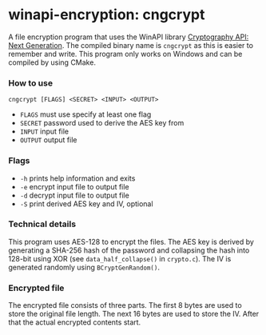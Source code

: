 # winapi-encryption: cngcrypt

A file encryption program that uses the WinAPI library [Cryptography API: Next Generation](https://docs.microsoft.com/en-us/windows/desktop/seccng/cng-portal).
The compiled binary name is `cngcrypt` as this is easier to remember and write.
This program only works on Windows and can be compiled by using CMake.

### How to use
`cngcrypt [FLAGS] <SECRET> <INPUT> <OUTPUT>` 

* `FLAGS` must use specify at least one flag
* `SECRET` password used to derive the AES key from
* `INPUT` input file
* `OUTPUT` output file

### Flags
* `-h` prints help information and exits
* `-e` encrypt input file to output file
* `-d` decrypt input file to output file
* `-S` print derived AES key and IV, optional

### Technical details
This program uses AES-128 to encrypt the files. 
The AES key is derived by generating a SHA-256 hash of the password and
collapsing the hash into 128-bit using XOR (see `data_half_collapse()` in `crypto.c`).
The IV is generated randomly using `BCryptGenRandom()`.

### Encrypted file
The encrypted file consists of three parts.
The first 8 bytes are used to store the original file length.
The next 16 bytes are used to store the IV.
After that the actual encrypted contents start. 

